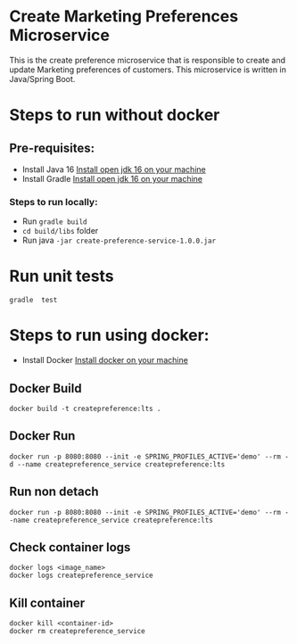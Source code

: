 # Create Marketing Preferences Microservice

This is the create preference microservice that is responsible to create and update Marketing preferences of customers.
This microservice is written in Java/Spring Boot.

# Steps to run without docker

## Pre-requisites:

* Install Java 16 [Install open jdk 16 on your machine](https://openjdk.java.net/)
* Install Gradle [Install open jdk 16 on your machine](https://gradle.org/install/)

### Steps to run locally:

* Run ```gradle build```
* ```cd build/libs``` folder
* Run java ```-jar create-preference-service-1.0.0.jar```

# Run unit tests

```gradle  test```

# Steps to run using docker:

* Install Docker [Install docker on your machine](https://www.docker.com/products/docker-desktop)

## Docker Build

```
docker build -t createpreference:lts .
```

## Docker Run

```
docker run -p 8080:8080 --init -e SPRING_PROFILES_ACTIVE='demo' --rm -d --name createpreference_service createpreference:lts
```

## Run non detach

```
docker run -p 8080:8080 --init -e SPRING_PROFILES_ACTIVE='demo' --rm --name createpreference_service createpreference:lts
```

## Check container logs

```
docker logs <image_name>
docker logs createpreference_service
```

## Kill container

```
docker kill <container-id>
docker rm createpreference_service
```
